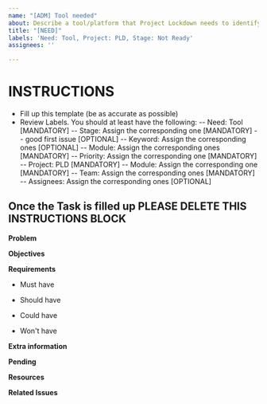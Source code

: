 ```yaml
---
name: "[ADM] Tool needed"
about: Describe a tool/platform that Project Lockdown needs to identify.
title: "[NEED]"
labels: 'Need: Tool, Project: PLD, Stage: Not Ready'
assignees: ''

---
```


# INSTRUCTIONS
- Fill up this template (be as accurate as possible)
- Review Labels. You should at least have the following:
 -- Need: Tool [MANDATORY]
 -- Stage: Assign the corresponding one [MANDATORY]
 -- good first issue [OPTIONAL]
 -- Keyword: Assign the corresponding ones [OPTIONAL]
 -- Module: Assign the corresponding ones [MANDATORY]
 -- Priority: Assign the corresponding one [MANDATORY] 
 -- Project: PLD [MANDATORY]
 -- Module: Assign the corresponding one [MANDATORY]
 -- Team: Assign the corresponding ones [MANDATORY]
 -- Assignees: Assign the corresponding ones [OPTIONAL]

Once the Task is filled up PLEASE DELETE THIS INSTRUCTIONS BLOCK
---

**Problem**


**Objectives**


**Requirements**
- Must have

- Should have

- Could have

- Won't have


**Extra information**


**Pending**


**Resources**


**Related Issues**
